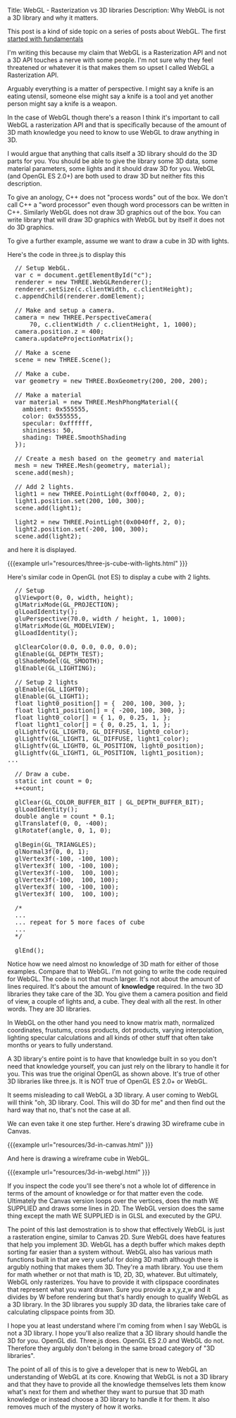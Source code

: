 Title: WebGL - Rasterization vs 3D libraries
Description: Why WebGL is not a 3D library and why it matters.

This post is a kind of side topic on a series of posts about WebGL.
The first <a href="webgl-fundamentals.html">started with fundamentals</a>

I'm writing this because my claim that WebGL is a Rasterization API and not a 3D API
touches a nerve with some people.  I'm not sure why they feel threatened
or whatever it is that makes them so upset I called WebGL a Rasterization API.

Arguably everything is a matter of perspective.  I might say a knife is an
eating utensil, someone else might say a knife is a tool and yet another
person might say a knife is a weapon.

In the case of WebGL though there's a reason I think it's important to
call WebGL a rasterization API and that is specifically because of the amount of 3D
math knowledge you need to know to use WebGL to draw anything in 3D.

I would argue that anything that calls itself a 3D library should do the
3D parts for you.  You should be able to give the library some 3D data,
some material parameters, some lights and it should draw 3D for you.
WebGL (and OpenGL ES 2.0+) are both used to draw 3D but neither fits this
description.

To give an anology, C++ does not "process words" out of the box.  We
don't call C++ a "word processor" even though word processors can be
written in C++.  Similarly WebGL does not draw 3D graphics out of the box.
You can write library that will draw 3D graphics with WebGL but by itself
it does not do 3D graphics.

To give a further example, assume we want to draw a cube in 3D
with lights.

Here's the code in three.js to display this

<pre class="prettyprint showlinemods">
  // Setup WebGL.
  var c = document.getElementById("c");
  renderer = new THREE.WebGLRenderer();
  renderer.setSize(c.clientWidth, c.clientHeight);
  c.appendChild(renderer.domElement);

  // Make and setup a camera.
  camera = new THREE.PerspectiveCamera(
      70, c.clientWidth / c.clientHeight, 1, 1000);
  camera.position.z = 400;
  camera.updateProjectionMatrix();

  // Make a scene
  scene = new THREE.Scene();

  // Make a cube.
  var geometry = new THREE.BoxGeometry(200, 200, 200);

  // Make a material
  var material = new THREE.MeshPhongMaterial({
    ambient: 0x555555,
    color: 0x555555,
    specular: 0xffffff,
    shininess: 50,
    shading: THREE.SmoothShading
  });

  // Create a mesh based on the geometry and material
  mesh = new THREE.Mesh(geometry, material);
  scene.add(mesh);

  // Add 2 lights.
  light1 = new THREE.PointLight(0xff0040, 2, 0);
  light1.position.set(200, 100, 300);
  scene.add(light1);

  light2 = new THREE.PointLight(0x0040ff, 2, 0);
  light2.position.set(-200, 100, 300);
  scene.add(light2);
</pre>

and here it is displayed.

{{{example url="resources/three-js-cube-with-lights.html" }}}

Here's similar code in OpenGL (not ES) to display a cube with 2 lights.

<pre class="prettyprint showlinemods">
  // Setup
  glViewport(0, 0, width, height);
  glMatrixMode(GL_PROJECTION);
  glLoadIdentity();
  gluPerspective(70.0, width / height, 1, 1000);
  glMatrixMode(GL_MODELVIEW);
  glLoadIdentity();

  glClearColor(0.0, 0.0, 0.0, 0.0);
  glEnable(GL_DEPTH_TEST);
  glShadeModel(GL_SMOOTH);
  glEnable(GL_LIGHTING);

  // Setup 2 lights
  glEnable(GL_LIGHT0);
  glEnable(GL_LIGHT1);
  float light0_position[] = {  200, 100, 300, };
  float light1_position[] = { -200, 100, 300, };
  float light0_color[] = { 1, 0, 0.25, 1, };
  float light1_color[] = { 0, 0.25, 1, 1, };
  glLightfv(GL_LIGHT0, GL_DIFFUSE, light0_color);
  glLightfv(GL_LIGHT1, GL_DIFFUSE, light1_color);
  glLightfv(GL_LIGHT0, GL_POSITION, light0_position);
  glLightfv(GL_LIGHT1, GL_POSITION, light1_position);
...

  // Draw a cube.
  static int count = 0;
  ++count;

  glClear(GL_COLOR_BUFFER_BIT | GL_DEPTH_BUFFER_BIT);
  glLoadIdentity();
  double angle = count * 0.1;
  glTranslatef(0, 0, -400);
  glRotatef(angle, 0, 1, 0);

  glBegin(GL_TRIANGLES);
  glNormal3f(0, 0, 1);
  glVertex3f(-100, -100, 100);
  glVertex3f( 100, -100, 100);
  glVertex3f(-100,  100, 100);
  glVertex3f(-100,  100, 100);
  glVertex3f( 100, -100, 100);
  glVertex3f( 100,  100, 100);

  /*
  ...
  ... repeat for 5 more faces of cube
  ...
  */

  glEnd();
</pre>

Notice how we need almost no knowledge of 3D math for either of those
examples.  Compare that to WebGL.  I'm not going to write the code
required for WebGL.  The code is not that much larger.  It's not
about the amount of lines required.  It's about the amount of **knowledge**
required.  In the two 3D libraries they take care of the 3D. You give them
a camera position and field of view, a couple of lights and, a cube.  They
deal with all the rest.  In other words. They are 3D libraries.

In WebGL on the other hand you need to know matrix math, normalized
coordinates, frustums, cross products, dot products, varying interpolation, lighting
specular calculations and all kinds of other stuff that often take months
or years to fully understand.

A 3D library's entire point is to have that knowledge built in so you
don't need that knowledge yourself, you can just rely on the library to
handle it for you.  This was true the original OpenGL as shown above.
It's true of other 3D libraries like three.js.  It is NOT true of OpenGL
ES 2.0+ or WebGL.

It seems misleading to call WebGL a 3D library.  A user coming to WebGL
will think "oh, 3D library.  Cool.  This will do 3D for me" and then find
out the hard way that no, that's not the case at all.

We can even take it one step further. Here's drawing 3D wireframe
cube in Canvas.

{{{example url="resources/3d-in-canvas.html" }}}

And here is drawing a wireframe cube in WebGL.

{{{example url="resources/3d-in-webgl.html" }}}

If you inspect the code you'll see there's not a whole lot of difference in terms
of the amount of knowledge or for that matter even the code. Ultimately
the Canvas version loops over the vertices, does the math WE SUPPLIED and
draws some lines in 2D. The WebGL version does the same thing except the math
WE SUPPLIED is in GLSL and executed by the GPU.

The point of this last demostration is to show that effectively WebGL is
just a rasteration engine, similar to Canvas 2D. Sure
WebGL does have features that help you implement 3D.  WebGL has a depth
buffer which makes depth sorting far easier than a system without.  WebGL
also has various math functions built in that are very useful for doing 3D
math although there is argubly nothing that makes them 3D.  They're a math
library.  You use them for math whether or not that math is 1D, 2D, 3D,
whatever. But ultimately, WebGL only rasterizes. You have to provide it
with clipspace coordinates that represent what you want drawn. Sure
you provide a x,y,z,w and it divides by W before rendering but that's
hardly enough to qualify WebGL as a 3D library. In the 3D librares you
supply 3D data, the libraries take care of calculating clipspace points from 3D.

I hope you at least understand where I'm coming from when I say WebGL is
not a 3D library. I hope you'll also realize that a 3D library should
handle the 3D for you. OpenGL did. Three.js does. OpenGL ES 2.0 and WebGL
do not. Therefore they argubly don't belong in the same broad category of
"3D libraries".

The point of all of this is to give a developer that is new to WebGL
an understanding of WebGL at its core. Knowing that WebGL is not a
3D library and that they have to provide all the knowledge themselves
lets them know what's next for them and whether they want to pursue
that 3D math knowledge or instead choose a 3D library to handle it
for them. It also removes much of the mystery of how it works.

